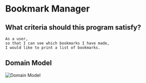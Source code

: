 # Bookmark Manager #

## What criteria should this program satisfy?
```shell
As a user,
so that I can see which bookmarks I have made,
I would like to print a list of bookmarks.
```

## Domain Model

  ![Domain Model](domain_model.png)
